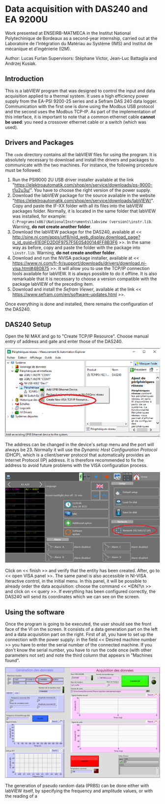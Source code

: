 # Data acquisition with DAS240 and EA 9200U

Work presented at ENSEIRB-MATMECA in the Institut National Polytechinique de Bordeaux as a second-year internship, carried out at the Laboratoire de l’Intégration du Matériau au Système (IMS) and Institut de mécanique et d’ingénierie (I2M).

Author: Lucas Furlan
Supervisors: Stéphane Victor, Jean-Luc Battaglia and Andrzej Kusiak.

## Introduction

This is a labVIEW program that was designed to control the input and data acquisition applied to a thermal system. It uses a high efficiency power supply from the EA-PSI 9200-25 series and a Sefram DAS 240 data logger. Communication with the first one is done using the Modbus USB protocol and the second uses the Modbus TCP-IP. As part of the implementation of this interface, it is important to note that a common ethernet cable **cannot be used**: you need a crossover ethernet cable or a switch (which was used).

## Drivers and Packages

The `code` directory contains all the labVIEW files for using the program. It is absolutely necessary to download and install the drivers and packages to communicate with the two machines. For instance, the following procedure must be followed:

1. Run the PSI9000 2U USB driver installer available at the link "https://elektroautomatik.com/shop/en/service/downloads/ps-9000-t1u2u3u/". You have to choose the right version of the power supply.
2. Download the labVIEW package for the source available in the website "https://elektroautomatik.com/shop/en/service/downloads/labVIEW/". Copy and paste the IF-XX folder with all its files into the labVIEW packages folder. Normally, it is located in the same folder that labVIEW was installed, for example: `C:Programs(x86)\NationalInstruments\labview (version)\instr.lib`. Warning, **do not create another folder**.
3. Download the labVIEW package for the DAS240, available at << http://sine.ni.com/apps/utf8/niid_web_display.download_page?p_id_guid=61E0FD2D0F9757F5E05400144FF8B3F6 >>. In the same way as before, copy and paste the folder with the package into `\instr.lib`. Warning, **do not create another folder**.
4. Download and run the NVISA package installer, available at << https://www.ni.com/fr-fr/support/downloads/drivers/download.ni-visa.html#480875 >>. It will allow you to use the TCP/IP connection tools available for labVIEW. It is always possible to do it offline. It is also remarkable that it is necessary to choose a version compatible with the package labVIEW of the preceding item.
5. Download and install the *Sefram Viewer*, available at the link << https://www.sefram.com/en/software-updates.html >>.

Once everything is done and installed, there remains the configuration of the DAS240.

## DAS240 Setup

Open the NI MAX and go to "Create TCP/IP Resource". Choose manual entry of address and gate and enter those of the DAS240.

![Alt text](https://github.com/FurlanLucas/Data-acquisition-with-DAS240-and-EA-9200U/blob/main/fig/NIMAX.png)

The address can be changed in the device's *setup* menu and the port will always be 23. Normally it will use the *Dynamic Host Configuration Protocol* (DHCP), which is a client/server protocol that automatically provides an Internet Protocol (IP) address. It is therefore recommended to fix the address to avoid future problems with the VISA configuration process.

![Alt text](https://github.com/FurlanLucas/Data-acquisition-with-DAS240-and-EA-9200U/blob/main/fig/TCPIP.bmp)

Click on << finish >> and verify that the entity has been created. After, go to << open VISA panel >>. The same panel is also accessible in NI-VISA Iteractive control, in the initial menu. In this panel, it will be possible to already order the data acquisition: choose the command << *IDN?\n >> and click on << query >>. If everything has been configured correctly, the DAS240 will send its coordinates which we can see on the screen.

## Using the software

Once the program is going to be executed, the user should see the front face of the VI on the screen. It consists of a data generation part on the left and a data acquisition part on the right. First of all, you have to set up the connection with the power supply: in the field << Desired machine number >> you have to enter the serial number of the connected machine. If you don't know the serial number, you have to run the code once (with other parameters not set) and note the third column that appears in "Machines found".

![Alt text](https://github.com/FurlanLucas/Data-acquisition-with-DAS240-and-EA-9200U/blob/main/fig/mainVIp_markedS.png)

The generation of pseudo random data (PRBS) can be done either with labVIEW itself, by specifying the frequency and amplitude values, or with the reading of a